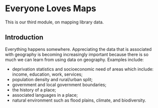 Everyone Loves Maps
=================

This is our third module, on mapping library data.

Introduction
------------

Everything happens somewhere. Appreciating the data that is associated with geography is becoming increasingly important because there is so much we can learn from using data on geography.  Examples include:

- deprivation statistics and socioeconomic need of areas which include: income, education, work, services;
- population density and rural/urban split;
- government and local government boundaries;
- the history of a place;
- associated languages in a place;
- natural environment such as flood plains, climate, and biodiversity.